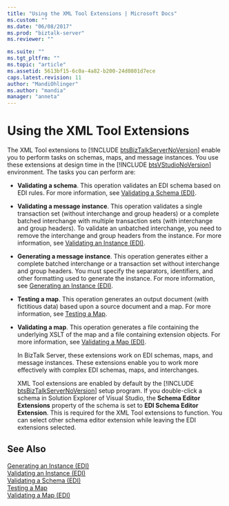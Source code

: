 ```yaml
---
title: "Using the XML Tool Extensions | Microsoft Docs"
ms.custom: ""
ms.date: "06/08/2017"
ms.prod: "biztalk-server"
ms.reviewer: ""

ms.suite: ""
ms.tgt_pltfrm: ""
ms.topic: "article"
ms.assetid: 5613bf15-6c0a-4a82-b200-24d0801d7ece
caps.latest.revision: 11
author: "MandiOhlinger"
ms.author: "mandia"
manager: "anneta"
---
```

# Using the XML Tool Extensions
The XML Tool extensions to [!INCLUDE [btsBizTalkServerNoVersion](../includes/btsbiztalkservernoversion-md.md)] enable you to perform tasks on schemas, maps, and message instances. You use these extensions at design time in the [!INCLUDE [btsVStudioNoVersion](../includes/btsvstudionoversion-md.md)] environment. The tasks you can perform are:  
  
- **Validating a schema**. This operation validates an EDI schema based on EDI rules. For more information, see [Validating a Schema (EDI)](../core/validating-a-schema-edi.md).  
  
- **Validating a message instance**. This operation validates a single transaction set (without interchange and group headers) or a complete batched interchange with multiple transaction sets (with interchange and group headers). To validate an unbatched interchange, you need to remove the interchange and group headers from the instance. For more information, see [Validating an Instance (EDI)](../core/validating-an-instance-edi.md).  
  
- **Generating a message instance**. This operation generates either a complete batched interchange or a transaction set without interchange and group headers. You must specify the separators, identifiers, and other formatting used to generate the instance. For more information, see [Generating an Instance (EDI)](../core/generating-an-instance-edi.md).  
  
- **Testing a map**. This operation generates an output document (with fictitious data) based upon a source document and a map. For more information, see [Testing a Map](../core/testing-a-map.md).  
  
- **Validating a map**. This operation generates a file containing the underlying XSLT of the map and a file containing extension objects. For more information, see [Validating a Map (EDI)](../core/validating-a-map-edi.md).  
  
  In BizTalk Server, these extensions work on EDI schemas, maps, and message instances. These extensions enable you to work more effectively with complex EDI schemas, maps, and interchanges.  
  
  XML Tool extensions are enabled by default by the [!INCLUDE [btsBizTalkServerNoVersion](../includes/btsbiztalkservernoversion-md.md)] setup program. If you double-click a schema in Solution Explorer of Visual Studio, the <strong>Schema Editor Extensions</strong> property of the schema is set to <strong>EDI Schema Editor Extension</strong>. This is required for the XML Tool extensions to function. You can select other schema editor extension while leaving the EDI extensions selected.  
  
## See Also  
 [Generating an Instance (EDI)](../core/generating-an-instance-edi.md)   
 [Validating an Instance (EDI)](../core/validating-an-instance-edi.md)   
 [Validating a Schema (EDI)](../core/validating-a-schema-edi.md)   
 [Testing a Map](../core/testing-a-map.md)   
 [Validating a Map (EDI)](../core/validating-a-map-edi.md)